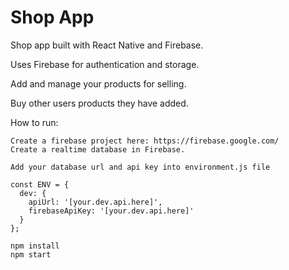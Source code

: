 # Shop App
Shop app built with React Native and Firebase.

Uses Firebase for authentication and storage.

Add and manage your products for selling.

Buy other users products they have added.

How to run:
```
Create a firebase project here: https://firebase.google.com/
Create a realtime database in Firebase.

Add your database url and api key into environment.js file

const ENV = {
  dev: {
    apiUrl: '[your.dev.api.here]',
    firebaseApiKey: '[your.dev.api.here]'
  }
};

npm install
npm start
```
